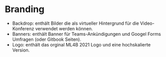 # Branding #

- Backdrop: enthält Bilder die als virtueller Hintergrund für die Video-Konferenz verwendet werden können.
- Banners: enthält Banner für Teams-Ankündigungen und Googel Forms Umfragen (oder Gitbook Seiten). 
- Logo: enthält das orginal ML4B 2021 Logo und eine hochskalierte Version.